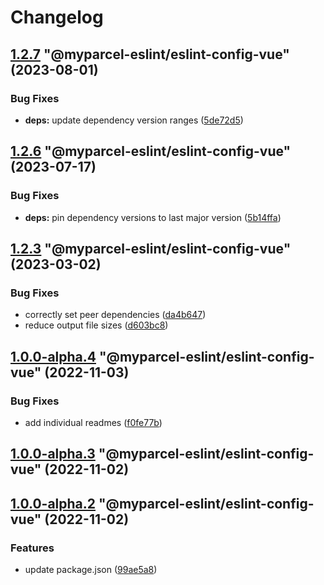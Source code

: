 # Changelog

<!-- MONODEPLOY:BELOW -->

## [1.2.7](https://github/myparcelnl/eslint/compare/@myparcel-eslint/eslint-config-vue@1.2.6...@myparcel-eslint/eslint-config-vue@1.2.7) "@myparcel-eslint/eslint-config-vue" (2023-08-01)


### Bug Fixes

* **deps:** update dependency version ranges ([5de72d5](https://github/myparcelnl/eslint/commit/5de72d5238ff39c4b010926c159bcaeb4b8ccf53))




## [1.2.6](https://github/myparcelnl/eslint/compare/@myparcel-eslint/eslint-config-vue@1.2.5...@myparcel-eslint/eslint-config-vue@1.2.6) "@myparcel-eslint/eslint-config-vue" (2023-07-17)


### Bug Fixes

* **deps:** pin dependency versions to last major version ([5b14ffa](https://github/myparcelnl/eslint/commit/5b14ffa38c220bd614d46bfe61845c40e638255c))




## [1.2.3](https://github/myparcelnl/eslint/compare/@myparcel-eslint/eslint-config-vue@1.2.2...@myparcel-eslint/eslint-config-vue@1.2.3) "@myparcel-eslint/eslint-config-vue" (2023-03-02)


### Bug Fixes

* correctly set peer dependencies ([da4b647](https://github/myparcelnl/eslint/commit/da4b6474c8f3b996ecfb3fe571c46e4c97eb0104))
* reduce output file sizes ([d603bc8](https://github/myparcelnl/eslint/commit/d603bc80a73f0911e6734fcbf2049bf110704821))




## [1.0.0-alpha.4](https://github/myparcelnl/eslint/compare/@myparcel-eslint/eslint-config-vue@1.0.0-alpha.3...@myparcel-eslint/eslint-config-vue@1.0.0-alpha.4) "@myparcel-eslint/eslint-config-vue" (2022-11-03)


### Bug Fixes

* add individual readmes ([f0fe77b](https://github/myparcelnl/eslint/commit/f0fe77bd13668afdc7472d474aa967771945ae99))




## [1.0.0-alpha.3](https://github/myparcelnl/eslint/compare/@myparcel-eslint/eslint-config-vue@1.0.0-alpha.2...@myparcel-eslint/eslint-config-vue@1.0.0-alpha.3) "@myparcel-eslint/eslint-config-vue" (2022-11-02)




## [1.0.0-alpha.2](https://github/myparcelnl/eslint/compare/@myparcel-eslint/eslint-config-vue@1.0.0-alpha.0...@myparcel-eslint/eslint-config-vue@1.0.0-alpha.2) "@myparcel-eslint/eslint-config-vue" (2022-11-02)


### Features

* update package.json ([99ae5a8](https://github/myparcelnl/eslint/commit/99ae5a866389101f92e0b7ea077306d9dabb44e4))


